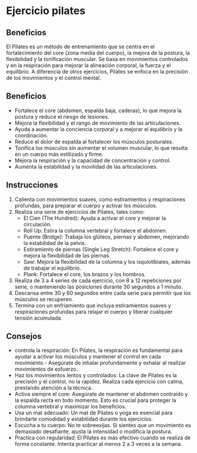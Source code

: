 # Ejercicio pilates

## Beneficios
El Pilates es un método de entrenamiento que se centra en el fortalecimiento del core (zona media del cuerpo), la mejora de la postura, la flexibilidad y la tonificación muscular. Se basa en movimientos controlados y en la respiración para mejorar la alineación corporal, la fuerza y el equilibrio. A diferencia de otros ejercicios, Pilates se enfoca en la precisión de los movimientos y el control mental.

## Beneficios
- Fortalece el core (abdomen, espalda baja, caderas), lo que mejora la postura y reduce el riesgo de lesiones.
- Mejora la flexibilidad y el rango de movimiento de las articulaciones.
- Ayuda a aumentar la conciencia corporal y a mejorar el equilibrio y la coordinación.
- Reduce el dolor de espalda al fortalecer los músculos posturales.
- Tonifica los músculos sin aumentar el volumen muscular, lo que resulta en un cuerpo más estilizado y firme.
- Mejora la respiración y la capacidad de concentración y control.
- Aumenta la estabilidad y la movilidad de las articulaciones.

## Instrucciones
1. Calienta con movimientos suaves, como estiramientos y respiraciones profundas, para preparar el cuerpo y activar los músculos.
2. Realiza una serie de ejercicios de Pilates, tales como:
    - El Cien (The Hundred): Ayuda a activar el core y mejorar la circulación.
    - Roll Up: Estira la columna vertebral y fortalece el abdomen.
    - Puente (Bridge): Trabaja los glúteos, piernas y abdomen, mejorando la estabilidad de la pelvis.
    - Estiramiento de piernas (Single Leg Stretch): Fortalece el core y mejora la flexibilidad de las piernas.
    - Saw: Mejora la flexibilidad de la columna y los isquiotibiales, además de trabajar el equilibrio.
    - Plank: Fortalece el core, los brazos y los hombros.
3. Realiza de 3 a 4 series de cada ejercicio, con 8 a 12 repeticiones por serie, o manteniendo las posiciones durante 30 segundos a 1 minuto.
4. Descansa entre 30 y 60 segundos entre cada serie para permitir que los músculos se recuperen.
5. Termina con un enfriamiento que incluya estiramientos suaves y respiraciones profundas para relajar el cuerpo y liberar cualquier tensión acumulada.

## Consejos
- controla la respiración: En Pilates, la respiración es fundamental para ayudar a activar los músculos y mantener el control en cada movimiento.- Asegúrate de inhalar profundamente y exhalar al realizar movimientos de esfuerzo.
- Haz los movimientos lentos y controlados: La clave de Pilates es la precisión y el control, no la rapidez. Realiza cada ejercicio con calma, prestando atención a la técnica.
- Activa siempre el core: Asegúrate de mantener el abdomen contraído y la espalda recta en todo momento. Esto es crucial para proteger la columna vertebral y maximizar los beneficios.
- Usa un mat adecuado: Un mat de Pilates o yoga es esencial para brindarte comodidad y estabilidad durante los ejercicios.
- Escucha a tu cuerpo: No te sobreexijas. Si sientes que un movimiento es demasiado desafiante, ajusta la intensidad o modifica la postura.
- Practica con regularidad: El Pilates es más efectivo cuando se realiza de forma constante. Intenta practicar al menos 2 a 3 veces a la semana.